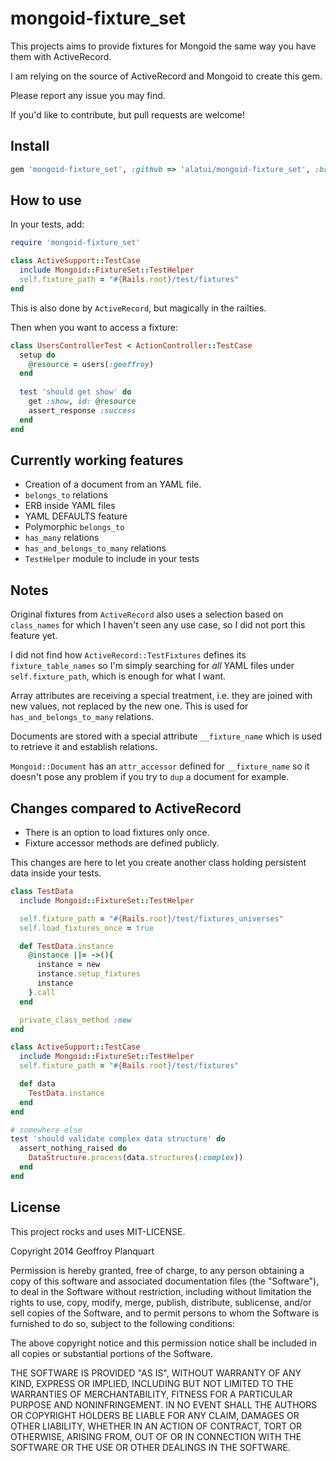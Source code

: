 # mongoid-fixture_set

This projects aims to provide fixtures for Mongoid the same way you have them with ActiveRecord.

I am relying on the source of ActiveRecord and Mongoid to create this gem.

Please report any issue you may find.

If you'd like to contribute, but pull requests are welcome!

## Install

```ruby
gem 'mongoid-fixture_set', :github => 'alatui/mongoid-fixture_set', :branch => 'master'
```

## How to use

In your tests, add:

```ruby
require 'mongoid-fixture_set'

class ActiveSupport::TestCase
  include Mongoid::FixtureSet::TestHelper
  self.fixture_path = "#{Rails.root}/test/fixtures"
end
```

This is also done by `ActiveRecord`, but magically in the railties.

Then when you want to access a fixture:

```ruby
class UsersControllerTest < ActionController::TestCase
  setup do
    @resource = users(:geoffroy)
  end
  
  test 'should get show' do
    get :show, id: @resource
    assert_response :success
  end
end
```

## Currently working features

- Creation of a document from an YAML file.
- `belongs_to` relations
- ERB inside YAML files
- YAML DEFAULTS feature
- Polymorphic `belongs_to`
- `has_many` relations
- `has_and_belongs_to_many` relations
- `TestHelper` module to include in your tests

## Notes

Original fixtures from `ActiveRecord` also uses a selection based on `class_names` for which I haven't seen any use case, so I did not port this feature yet.

I did not find how `ActiveRecord::TestFixtures` defines its `fixture_table_names` so I'm simply searching for *all* YAML files under `self.fixture_path`, which is enough for what I want.

Array attributes are receiving a special treatment, i.e. they are joined with new values, not replaced by the new one. This is used for `has_and_belongs_to_many` relations.

Documents are stored with a special attribute `__fixture_name` which is used to retrieve it and establish relations.

`Mongoid::Document` has an `attr_accessor` defined for `__fixture_name` so it doesn't pose any problem if you try to `dup` a document for example.

## Changes compared to ActiveRecord

* There is an option to load fixtures only once.
* Fixture accessor methods are defined publicly.

This changes are here to let you create another class holding persistent data inside your tests.

```ruby
class TestData
  include Mongoid::FixtureSet::TestHelper

  self.fixture_path = "#{Rails.root}/test/fixtures_universes"
  self.load_fixtures_once = true

  def TestData.instance
    @instance ||= ->(){
      instance = new
      instance.setup_fixtures
      instance
    }.call
  end

  private_class_method :new
end

class ActiveSupport::TestCase
  include Mongoid::FixtureSet::TestHelper
  self.fixture_path = "#{Rails.root}/test/fixtures"

  def data
    TestData.instance
  end
end

# somewhere else
test 'should validate complex data structure' do
  assert_nothing_raised do
    DataStructure.process(data.structures(:complex))
  end
end
```

## License

This project rocks and uses MIT-LICENSE.

Copyright 2014 Geoffroy Planquart

Permission is hereby granted, free of charge, to any person obtaining
a copy of this software and associated documentation files (the
"Software"), to deal in the Software without restriction, including
without limitation the rights to use, copy, modify, merge, publish,
distribute, sublicense, and/or sell copies of the Software, and to
permit persons to whom the Software is furnished to do so, subject to
the following conditions:

The above copyright notice and this permission notice shall be
included in all copies or substantial portions of the Software.

THE SOFTWARE IS PROVIDED "AS IS", WITHOUT WARRANTY OF ANY KIND,
EXPRESS OR IMPLIED, INCLUDING BUT NOT LIMITED TO THE WARRANTIES OF
MERCHANTABILITY, FITNESS FOR A PARTICULAR PURPOSE AND
NONINFRINGEMENT. IN NO EVENT SHALL THE AUTHORS OR COPYRIGHT HOLDERS BE
LIABLE FOR ANY CLAIM, DAMAGES OR OTHER LIABILITY, WHETHER IN AN ACTION
OF CONTRACT, TORT OR OTHERWISE, ARISING FROM, OUT OF OR IN CONNECTION
WITH THE SOFTWARE OR THE USE OR OTHER DEALINGS IN THE SOFTWARE.

